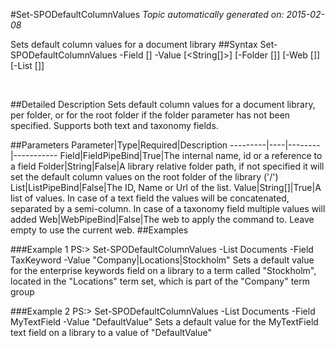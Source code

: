 #Set-SPODefaultColumnValues
*Topic automatically generated on: 2015-02-08*

Sets default column values for a document library
##Syntax
    Set-SPODefaultColumnValues -Field [<FieldPipeBind>] -Value [<String[]>] [-Folder [<String>]] [-Web [<WebPipeBind>]] [-List [<ListPipeBind>]]

&nbsp;

##Detailed Description
Sets default column values for a document library, per folder, or for the root folder if the folder parameter has not been specified. Supports both text and taxonomy fields.

##Parameters
Parameter|Type|Required|Description
---------|----|--------|-----------
Field|FieldPipeBind|True|The internal name, id or a reference to a field
Folder|String|False|A library relative folder path, if not specified it will set the default column values on the root folder of the library ('/')
List|ListPipeBind|False|The ID, Name or Url of the list.
Value|String[]|True|A list of values. In case of a text field the values will be concatenated, separated by a semi-column. In case of a taxonomy field multiple values will added
Web|WebPipeBind|False|The web to apply the command to. Leave empty to use the current web.
##Examples

###Example 1
    PS:> Set-SPODefaultColumnValues -List Documents -Field TaxKeyword -Value "Company|Locations|Stockholm"
Sets a default value for the enterprise keywords field on a library to a term called "Stockholm", located in the "Locations" term set, which is part of the "Company" term group

###Example 2
    PS:> Set-SPODefaultColumnValues -List Documents -Field MyTextField -Value "DefaultValue"
Sets a default value for the MyTextField text field on a library to a value of "DefaultValue"
